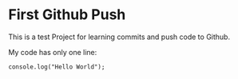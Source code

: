 # First Github Push

This is a test Project for learning commits and push code to Github.

My code has only one line:
```
console.log("Hello World");
```